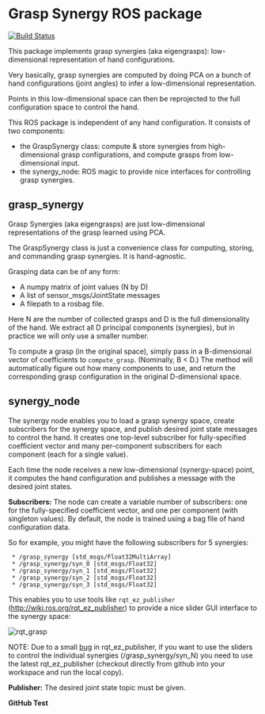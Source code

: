 # Grasp Synergy ROS package

[![Build Status](https://travis-ci.org/felixduvallet/grasp-synergy.svg?branch=master)](https://travis-ci.org/felixduvallet/grasp-synergy)

This package implements grasp synergies (aka eigengrasps): low-dimensional
representation of hand configurations.

Very basically, grasp synergies are computed by doing PCA on a bunch of hand
configurations (joint angles) to infer a low-dimensional representation.

Points in this low-dimensional space can then be reprojected to the full
configuration space to control the hand.

This ROS package is independent of any hand configuration.
It consists of two components:
 - the GraspSynergy class: compute & store synergies from high-dimensional grasp
   configurations, and compute grasps from low-dimensional input.
 - the synergy_node: ROS magic to provide nice interfaces for controlling grasp
   synergies.

## grasp_synergy

Grasp Synergies (aka eigengrasps) are just low-dimensional representations of
the grasp learned using PCA.

The GraspSynergy class is just a convenience class for computing, storing, and
commanding grasp synergies. It is hand-agnostic.

Grasping data can be of any form:
 - A numpy matrix of joint values (N by D)
 - A list of sensor_msgs/JointState messages
 - A filepath to a rosbag file.

Here N are the number of collected grasps and D is the full dimensionality of
the hand. We extract all D principal components (synergies), but in practice we
will only use a smaller number.

To compute a grasp (in the original space), simply pass in a B-dimensional
vector of coefficients to `compute_grasp`. (Nominally, B < D.) The method will
automatically figure out how many components to use, and return the
corresponding grasp configuration in the original D-dimensional space.

## synergy_node

The synergy node enables you to load a grasp synergy space, create subscribers
for the synergy space, and publish desired joint state messages to control the
hand.
It creates one top-level subscriber for fully-specified coefficient vector and
many per-component subscribers for each component (each for a single value).

Each time the node receives a new low-dimensional (synergy-space) point, it
computes the hand configuration and publishes a message with the desired joint
states.

**Subscribers:**
The node can create a variable number of subscribers: one for the
fully-specified coefficient vector, and one per component (with singleton
values).
By default, the node is trained using a bag file of hand configuration data.

So for example, you might have the following subscribers for 5 synergies:
```
 * /grasp_synergy [std_msgs/Float32MultiArray]
 * /grasp_synergy/syn_0 [std_msgs/Float32]
 * /grasp_synergy/syn_1 [std_msgs/Float32]
 * /grasp_synergy/syn_2 [std_msgs/Float32]
 * /grasp_synergy/syn_3 [std_msgs/Float32]
```

This enables you to use tools like `rqt_ez_publisher`
(http://wiki.ros.org/rqt_ez_publisher) to provide a nice slider GUI interface to
the synergy space:

![rqt_grasp](https://cloud.githubusercontent.com/assets/6153835/14283454/c8cb284a-fb43-11e5-995e-452cfa981145.png)

NOTE: Due to a small [bug](https://github.com/OTL/rqt_ez_publisher/issues/17) in
rqt_ez_publisher, if you want to use the sliders to control the individual
synergies (/grasp_synergy/syn_N) you need to use the latest rqt_ez_publisher
(checkout directly from github into your workspace and run the local copy).


**Publisher:**
The desired joint state topic must be given.

**GitHub Test**